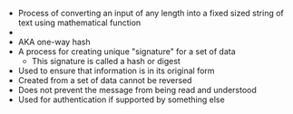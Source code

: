- Process of converting an input of any length into a fixed sized string of text using mathematical function
- 
- AKA one-way hash
- A process for creating unique "signature" for a set of data
	- This signature is called a hash or digest
- Used to ensure that information is in its original form
- Created from a set of data cannot be reversed
- Does not prevent the message from being read and understood
- Used for authentication if supported by something else
